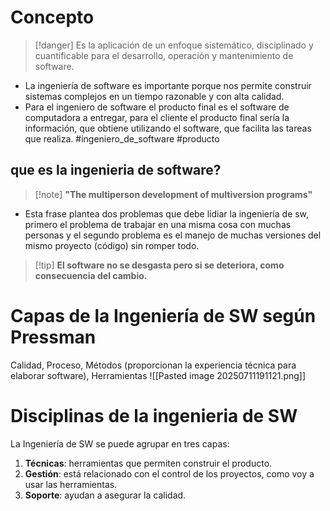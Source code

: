 # Concepto

 >[!danger] Es la aplicación de un enfoque sistemático, disciplinado y cuantificable para el desarrollo, operación y mantenimiento de software.
- La ingeniería de software es importante porque nos permite construir sistemas complejos en un tiempo razonable y con alta calidad. 
- Para el ingeniero de software el producto final es el software de computadora a entregar, para el cliente el producto final sería la información, que obtiene utilizando el software, que facilita las tareas que realiza.  #ingeniero_de_software #producto
## que es la ingenieria de software?

>[!note] **"The multiperson development of multiversion programs"**

- Esta frase plantea dos problemas que debe lidiar la ingeniería de sw, primero el problema de trabajar en una misma cosa con muchas personas y el segundo problema es el manejo de muchas versiones del mismo proyecto (código) sin romper todo. 

> [!tip] **El software no se desgasta pero si se deteriora, como consecuencia del cambio.** 

# Capas de la Ingeniería de SW según Pressman
Calidad, Proceso, Métodos (proporcionan la experiencia técnica para elaborar software), Herramientas
![[Pasted image 20250711191121.png]]

# Disciplinas de la ingenieria de SW
La Ingeniería de SW se puede agrupar en tres capas: 
1. **Técnicas**: herramientas que permiten construir el producto. 
2. **Gestión**: está relacionado con el control de los proyectos, como voy a usar las herramientas. 
3. **Soporte**: ayudan a asegurar la calidad.


